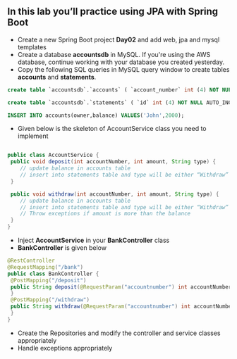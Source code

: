 ## In this lab you’ll practice using JPA with Spring Boot

* Create a new Spring Boot project **Day02** and add web, jpa and mysql templates
* Create a database **accountsdb** in MySQL. If you're using the AWS database, continue working with your database you created yesterday.
* Copy the following SQL queries in MySQL query window to create tables **accounts** and **statements**.
```sql
create table `accountsdb`.`accounts` ( `account_number` int (4) NOT NULL AUTO_INCREMENT , `owner` varchar (40) NULL , `balance` int (7) NULL , PRIMARY KEY ( `account_number` ) );

create table `accountsdb`.`statements` ( `id` int (4) NOT NULL AUTO_INCREMENT, `account_number` int (4) NULL, `amount` int (7) NULL , `type` varchar (40) NULL, PRIMARY KEY ( `id` ) );

INSERT INTO accounts(owner,balance) VALUES('John',2000);
```

* Given below is the skeleton of AccountService class you need to implement
```java

public class AccountService {
 public void deposit(int accountNumber, int amount, String type) {
	// update balance in accounts table
	// insert into statements table and type will be either “Withdraw” or “Deposit” or “Interest” or "Fees" depending on the operation.
 }

 public void withdraw(int accountNumber, int amount, String type) {
	// update balance in accounts table
	// insert into statements table and type will be either “Withdraw” or “Deposit” or “Interest” or "Fees" depending on the operation.
	// Throw exceptions if amount is more than the balance
 }
}
```

* Inject **AccountService** in your **BankController** class
* **BankController** is given below

```java
@RestController
@RequestMapping("/bank")
public class BankController {
 @PostMapping("/deposit")
 public String deposit(@RequestParam("accountnumber") int accountNumber, @RequestParam int amount, @RequestParam String type) {
 }
 @PostMapping("/withdraw")
 public String withdraw(@RequestParam("accountnumber") int accountNumber, @RequestParam int amount, @RequestParam String type) {
 }
}
```

* Create the Repositories and modify the controller and service classes appropriately
* Handle exceptions appropriately